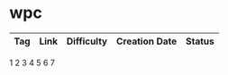 # wpc

| Tag | Link | Difficulty | Creation Date | Status |
| :-: | :--: | :--------: | :-----------: | :----: |

1 2 3 4 5 6 7
